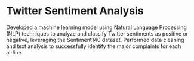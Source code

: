 # Twitter Sentiment Analysis
  Developed a machine learning model using Natural Language Processing (NLP) techniques to analyze and classify Twitter sentiments as positive  or negative, leveraging the Sentiment140 dataset. Performed data cleaning and text analysis to successfully identify the major complaints for  each airline

